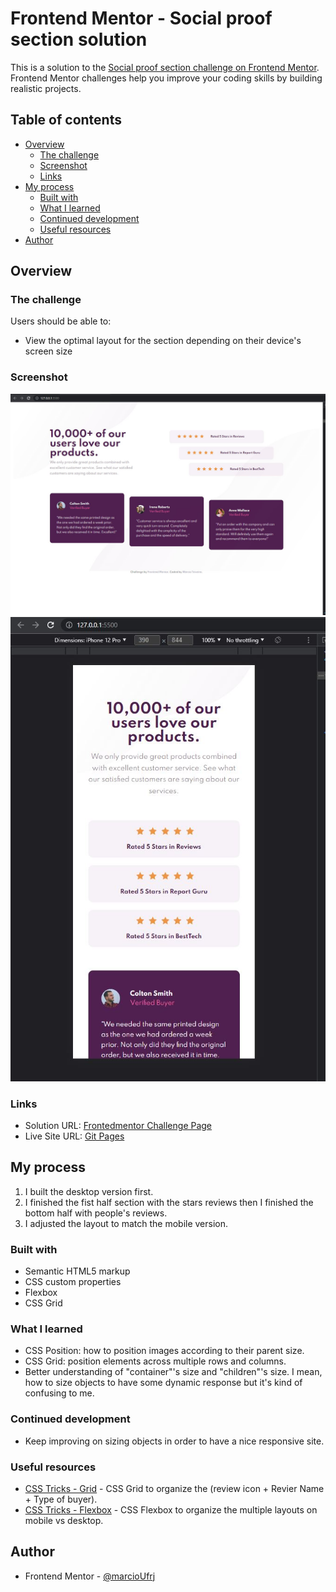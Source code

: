 # Frontend Mentor - Social proof section solution

This is a solution to the [Social proof section challenge on Frontend Mentor](https://www.frontendmentor.io/challenges/social-proof-section-6e0qTv_bA). Frontend Mentor challenges help you improve your coding skills by building realistic projects. 

## Table of contents

- [Overview](#overview)
  - [The challenge](#the-challenge)
  - [Screenshot](#screenshot)
  - [Links](#links)
- [My process](#my-process)
  - [Built with](#built-with)
  - [What I learned](#what-i-learned)
  - [Continued development](#continued-development)
  - [Useful resources](#useful-resources)
- [Author](#author)


## Overview

### The challenge

Users should be able to:

- View the optimal layout for the section depending on their device's screen size

### Screenshot

![](./screenshots/desktop-version.jpg)
![](./screenshots/mobile-version.jpg)

### Links

- Solution URL: [Frontedmentor Challenge Page](https://www.frontendmentor.io/solutions/social-proof-section-with-html-css-ica7JOPGH)
- Live Site URL: [Git Pages](https://marcioufrj.github.io/challenge-newbie-social-proof-section/)

## My process

1. I built the desktop version first.
2. I finished the fist half section with the stars reviews then I finished the bottom half with people's reviews.
3. I adjusted the layout to match the mobile version.

### Built with

- Semantic HTML5 markup
- CSS custom properties
- Flexbox
- CSS Grid

### What I learned

- CSS Position: how to position images according to their parent size.
- CSS Grid: position elements across multiple rows and columns.
- Better understanding of "container"'s size and "children"'s size. I mean, how to size objects to have some dynamic response but it's kind of confusing to me.

### Continued development

- Keep improving on sizing objects in order to have a nice responsive site.

### Useful resources

- [CSS Tricks - Grid](https://css-tricks.com/snippets/css/complete-guide-grid/) - CSS Grid to organize the (review icon + Revier Name + Type of buyer).
- [CSS Tricks - Flexbox](https://css-tricks.com/snippets/css/a-guide-to-flexbox/) - CSS Flexbox to organize the multiple layouts on mobile vs desktop.

## Author

- Frontend Mentor - [@marcioUfrj](https://www.frontendmentor.io/profile/marcioUfrj)
